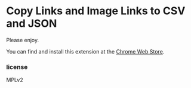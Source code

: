 # Copy Links and Image Links to CSV and JSON

Please enjoy.

You can find and install this extension at the [Chrome Web Store](https://chrome.google.com/webstore/detail/).

### license
MPLv2
